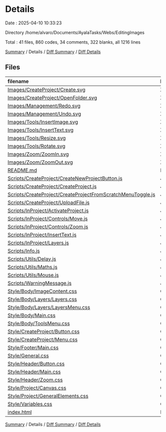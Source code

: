 # Details

Date : 2025-04-10 10:33:23

Directory /home/alvaro/Documents/AyalaTasks/Webs/EditingImages

Total : 41 files,  860 codes, 34 comments, 322 blanks, all 1216 lines

[Summary](results.md) / Details / [Diff Summary](diff.md) / [Diff Details](diff-details.md)

## Files
| filename | language | code | comment | blank | total |
| :--- | :--- | ---: | ---: | ---: | ---: |
| [Images/CreateProject/Create.svg](/Images/CreateProject/Create.svg) | XML | 1 | 0 | 0 | 1 |
| [Images/CreateProject/OpenFolder.svg](/Images/CreateProject/OpenFolder.svg) | XML | 1 | 0 | 0 | 1 |
| [Images/Management/Redo.svg](/Images/Management/Redo.svg) | XML | 1 | 0 | 0 | 1 |
| [Images/Management/Undo.svg](/Images/Management/Undo.svg) | XML | 1 | 0 | 0 | 1 |
| [Images/Tools/InsertImage.svg](/Images/Tools/InsertImage.svg) | XML | 1 | 0 | 0 | 1 |
| [Images/Tools/InsertText.svg](/Images/Tools/InsertText.svg) | XML | 1 | 0 | 0 | 1 |
| [Images/Tools/Resize.svg](/Images/Tools/Resize.svg) | XML | 1 | 0 | 0 | 1 |
| [Images/Tools/Rotate.svg](/Images/Tools/Rotate.svg) | XML | 1 | 0 | 0 | 1 |
| [Images/Zoom/ZoomIn.svg](/Images/Zoom/ZoomIn.svg) | XML | 1 | 0 | 0 | 1 |
| [Images/Zoom/ZoomOut.svg](/Images/Zoom/ZoomOut.svg) | XML | 1 | 0 | 0 | 1 |
| [README.md](/README.md) | Markdown | 2 | 0 | 1 | 3 |
| [Scripts/CreateProject/CreateNewProjectButton.js](/Scripts/CreateProject/CreateNewProjectButton.js) | JavaScript | 33 | 1 | 13 | 47 |
| [Scripts/CreateProject/CreateProject.js](/Scripts/CreateProject/CreateProject.js) | JavaScript | 22 | 0 | 8 | 30 |
| [Scripts/CreateProject/CreateProjectFromScratchMenuToggle.js](/Scripts/CreateProject/CreateProjectFromScratchMenuToggle.js) | JavaScript | 37 | 2 | 14 | 53 |
| [Scripts/CreateProject/UploadFile.js](/Scripts/CreateProject/UploadFile.js) | JavaScript | 19 | 1 | 8 | 28 |
| [Scripts/InProject/ActivateProject.js](/Scripts/InProject/ActivateProject.js) | JavaScript | 5 | 2 | 1 | 8 |
| [Scripts/InProject/Controls/Move.js](/Scripts/InProject/Controls/Move.js) | JavaScript | 28 | 3 | 12 | 43 |
| [Scripts/InProject/Controls/Zoom.js](/Scripts/InProject/Controls/Zoom.js) | JavaScript | 39 | 0 | 16 | 55 |
| [Scripts/InProject/InsertText.js](/Scripts/InProject/InsertText.js) | JavaScript | 31 | 2 | 11 | 44 |
| [Scripts/InProject/Layers.js](/Scripts/InProject/Layers.js) | JavaScript | 79 | 5 | 30 | 114 |
| [Scripts/Info.js](/Scripts/Info.js) | JavaScript | 1 | 0 | 0 | 1 |
| [Scripts/Utils/Delay.js](/Scripts/Utils/Delay.js) | JavaScript | 1 | 0 | 0 | 1 |
| [Scripts/Utils/Maths.js](/Scripts/Utils/Maths.js) | JavaScript | 15 | 2 | 6 | 23 |
| [Scripts/Utils/Mouse.js](/Scripts/Utils/Mouse.js) | JavaScript | 16 | 2 | 3 | 21 |
| [Scripts/WarningMessage.js](/Scripts/WarningMessage.js) | JavaScript | 8 | 1 | 2 | 11 |
| [Style/Body/ImageContent.css](/Style/Body/ImageContent.css) | CSS | 47 | 0 | 15 | 62 |
| [Style/Body/Layers/Layers.css](/Style/Body/Layers/Layers.css) | CSS | 25 | 0 | 10 | 35 |
| [Style/Body/Layers/LayersMenu.css](/Style/Body/Layers/LayersMenu.css) | CSS | 35 | 0 | 14 | 49 |
| [Style/Body/Main.css](/Style/Body/Main.css) | CSS | 4 | 0 | 0 | 4 |
| [Style/Body/ToolsMenu.css](/Style/Body/ToolsMenu.css) | CSS | 37 | 0 | 16 | 53 |
| [Style/CreateProject/Button.css](/Style/CreateProject/Button.css) | CSS | 34 | 0 | 12 | 46 |
| [Style/CreateProject/Menu.css](/Style/CreateProject/Menu.css) | CSS | 51 | 3 | 22 | 76 |
| [Style/Footer/Main.css](/Style/Footer/Main.css) | CSS | 15 | 0 | 7 | 22 |
| [Style/General.css](/Style/General.css) | CSS | 33 | 0 | 11 | 44 |
| [Style/Header/Button.css](/Style/Header/Button.css) | CSS | 25 | 0 | 9 | 34 |
| [Style/Header/Main.css](/Style/Header/Main.css) | CSS | 20 | 0 | 7 | 27 |
| [Style/Header/Zoom.css](/Style/Header/Zoom.css) | CSS | 35 | 0 | 18 | 53 |
| [Style/Project/Canvas.css](/Style/Project/Canvas.css) | CSS | 16 | 0 | 6 | 22 |
| [Style/Project/GeneralElements.css](/Style/Project/GeneralElements.css) | CSS | 17 | 0 | 4 | 21 |
| [Style/Variables.css](/Style/Variables.css) | CSS | 13 | 0 | 4 | 17 |
| [index.html](/index.html) | HTML | 107 | 10 | 42 | 159 |

[Summary](results.md) / Details / [Diff Summary](diff.md) / [Diff Details](diff-details.md)